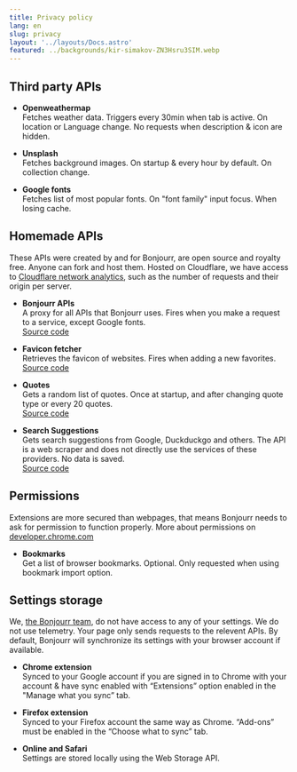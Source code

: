 ```yaml
---
title: Privacy policy
lang: en
slug: privacy
layout: '../layouts/Docs.astro'
featured: ../backgrounds/kir-simakov-ZN3Hsru3SIM.webp
---
```


## Third party APIs

-   **Openweathermap**  
    Fetches weather data. Triggers every 30min when tab is active. On location or Language change. No requests when description & icon are hidden.

-   **Unsplash**  
    Fetches background images. On startup & every hour by default. On collection change.

-   **Google fonts**  
    Fetches list of most popular fonts. On "font family" input focus. When losing cache.

## Homemade APIs

These APIs were created by and for Bonjourr, are open source and royalty free. Anyone can fork and host them. Hosted on Cloudflare, we have access to [Cloudflare network analytics](https://developers.cloudflare.com/analytics/types-of-analytics/), such as the number of requests and their origin per server.

-   **Bonjourr APIs**  
    A proxy for all APIs that Bonjourr uses. Fires when you make a request to a service, except Google fonts.  
    [Source code](https://github.com/victrme/bonjourr-apis)

-   **Favicon fetcher**  
    Retrieves the favicon of websites. Fires when adding a new favorites.  
    [Source code](https://github.com/victrme/favicon-fetcher)

-   **Quotes**  
    Gets a random list of quotes. Once at startup, and after changing quote type or every 20 quotes.  
    [Source code](https://github.com/victrme/i18n-quotes)

-   **Search Suggestions**  
    Gets search suggestions from Google, Duckduckgo and others. The API is a web scraper and does not directly use the services of these providers. No data is saved.  
    [Source code](https://github.com/victrme/search-suggestions)

## Permissions

Extensions are more secured than webpages, that means Bonjourr needs to ask for permission to function properly. More about permissions on [developer.chrome.com](https://developer.chrome.com/docs/extensions/mv3/declare_permissions/)

-   **Bookmarks**  
    Get a list of browser bookmarks. Optional. Only requested when using bookmark import option.

## Settings storage

We, [the Bonjourr team](https://github.com/victrme/Bonjourr#authors), do not have access to any of your settings. We do not use telemetry. Your page only sends requests to the relevent APIs. By default, Bonjourr will synchronize its settings with your browser account if available.

-   **Chrome extension**  
    Synced to your Google account if you are signed in to Chrome with your account & have sync enabled with “Extensions” option enabled in the "Manage what you sync” tab.

-   **Firefox extension**  
    Synced to your Firefox account the same way as Chrome. “Add-ons” must be enabled in the “Choose what to sync” tab.

-   **Online and Safari**  
    Settings are stored locally using the Web Storage API.
